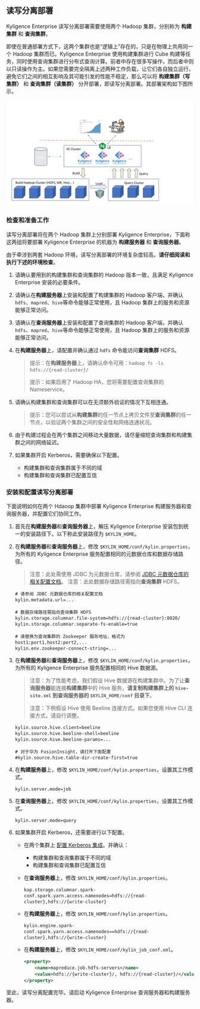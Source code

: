 ## 读写分离部署
Kyligence Enterprise 读写分离部署需要使用两个 Hadoop 集群，分别称为 **构建集群** 和 **查询集群**。

即使在普通部署方式下，这两个集群也是“逻辑上”存在的，只是在物理上共用同一个 Hadoop 集群而已。Kyligence Enterprise 使用构建集群进行 Cube 构建等任务，同时使用查询集群进行分布式查询计算。前者中存在很多写操作，而后者中则以只读操作为主。如果您需要完全隔离上述两种工作负载，让它们各自独立运行，避免它们之间的相互影响及其可能引发的性能不稳定，那么可以将 **构建集群（写集群）** 和 **查询集群（读集群）** 分开部署，即读写分离部署。其部署架构如下图所示。

![](advancing_installation_images/advancing_installation_read_write_separation.png)

### 检查和准备工作

读写分离部署将在两个 Hadoop 集群上分别部署 Kyligence Enterprise，下面称这两组将要部署 Kyligence Enterprise 的机器为 **构建服务器** 和 **查询服务器**。

由于牵涉到两套 Hadoop 环境，读写分离部署的环境复杂度较高。**请仔细阅读和执行下述的环境检查**。

1. 请确认要用到的构建集群和查询集群的 Hadoop 版本一致，且满足 Kyligence Enterprise 安装的必要条件。

2. 请确认在**构建服务器**上安装和配置了构建集群的 Hadoop 客户端，并确认`hdfs`、`mapred`、`hive`等命令能够正常使用，且 Hadoop 集群上的服务和资源能够正常访问。

3. 请确认在**查询服务器**上安装和配置了查询集群的 Hadoop 客户端，并确认`hdfs`、`mapred`、`hive`等命令能够正常使用，且 Hadoop 集群上的服务和资源能够正常访问。

4. 在**构建服务器**上，请配置并确认通过 `hdfs` 命令能访问**查询集群** HDFS。

   > 提示：在**构建服务器**上，请确认命令可用：`hadoop fs -ls hdfs://{read-cluster}/`
   >
   > 提示：如果启用了 Hadoop HA，您将需要配置查询集群的 Nameservice。

5. 请确认构建集群和查询集群可以在无须额外验证的情况下互相连通。
   > 提示：您可以尝试从**构建集群**的任一节点上拷贝文件至**查询集群**的任一节点，以验证两个集群之间的安全性和网络连通状况。

6. 由于构建过程会在两个集群之间移动大量数据，请尽量缩短查询集群和构建集群之间的网络延迟。

7. 如果集群开启 Kerberos，需要确保以下配置。
   - 构建集群和查询集群属于不同的域
   - 构建集群和查询集群已配置互信

### 安装和配置读写分离部署

下面说明如何在两个 Hdaoop 集群中部署 Kyligence Enterprise 构建服务器和查询服务器，并配置它们协同工作。

1. 首先在**构建服务器**和**查询服务器**上，解压 Kyligence Enterprise 安装包到统一的安装路径下。以下称此安装路径为 `$KYLIN_HOME`。
2. 在**构建服务器**和**查询服务器**上，修改 `$KYLIN_HOME/conf/kylin.properties`，为所有的 Kyligence Enterprise 服务配置相同的元数据仓库和数据存储路径。

   > 注意：此处需使用 JDBC 为元数据仓库，请参阅 [JDBC 元数据仓库的相关配置文档](../../config/metastore_jdbc_mysql.cn.md)。
   > 注意：此处数据存储路径需指向**查询集群** HDFS。

   ```properties
   # 请参阅 JDBC 元数据仓库的相关配置文档
   kylin.metadata.url=...
   
   # 数据存储路径需指向查询集群 HDFS
   kylin.storage.columnar.file-system=hdfs://{read-cluster}:8020/
   kylin.storage.columnar.separate-fs-enable=true
   
   # 请替换为查询集群的 Zookeeper 服务地址，格式为 host1:port1,host2:port2,...
   kylin.env.zookeeper-connect-string=...
   ```

3. 在**构建服务器**和**查询服务器**上，修改 `$KYLIN_HOME/conf/kylin.properties`，为所有的 Kyligence Enterprise 服务配置相同的 Hive 数据源。

   > 注意：为了性能考虑，我们假设 Hive 数据源在构建集群中。为了让**查询服务器**能连接**构建集群**中的 Hive 服务，**请复制构建集群上的 `hive-site.xml` 到查询服务器的 `$KYLIN_HOME/conf` 目录下**。
   >
   > 注意：下例假设 Hive 使用 Beeline 连接方式。如果您使用 Hive CLI 连接方式，请自行调整。

   ```properties
   kylin.source.hive.client=beeline
   kylin.source.hive.beeline-shell=beeline
   kylin.source.hive.beeline-params=...
   
   # 对于华为 FusionInsight，请打开下面配置
   #kylin.source.hive.table-dir-create-first=true
   ```

4. 在**构建服务器**上，修改 `$KYLIN_HOME/conf/kylin.properties`，设置其工作模式。

   ```properties
   kylin.server.mode=job
   ```

5. 在**查询服务器**上，修改 `$KYLIN_HOME/conf/kylin.properties`，设置其工作模式。

   ```properties
   kylin.server.mode=query
   ```

6. 如果集群开启 Kerberos，还需要进行以下配置。

   - 在两个集群上 [配置 Kerberos 集成](../../security/kerberos.cn.md)。并确认：
     - 构建集群和查询集群属于不同的域
     - 构建集群和查询集群已配置互信
   
   - 在**查询服务器**上，修改 `$KYLIN_HOME/conf/kylin.properties`。
     ```properties
     kap.storage.columnar.spark-conf.spark.yarn.access.namenodes=hdfs://{read-cluster},hdfs://{write-cluster}
     ```

   - 在**构建服务器**上，修改 `$KYLIN_HOME/conf/kylin.properties`。
     ```properties
     kylin.engine.spark-conf.spark.yarn.access.namenodes==hdfs://{read-cluster},hdfs://{write-cluster}
     ```
   
   - 在**构建服务器**上，修改 `$KYLIN_HOME/conf/kylin_job_conf.xml`。
     ```xml
     <property>
         <name>mapreduce.job.hdfs-servers</name>
         <value>hdfs://{write-cluster}/, hdfs://{read-cluster}/</value>
     </property>
     ```

至此，读写分离配置完毕。请启动 Kyligence Enterprise 查询服务器和构建服务器。